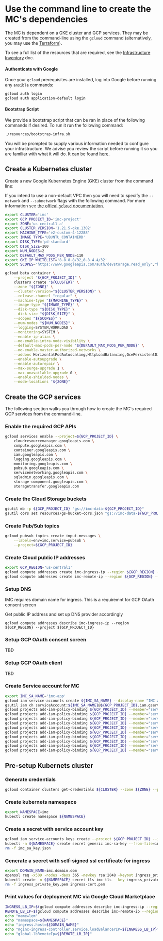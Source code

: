 # Use the command line to create the MC's dependencies

The MC is dependent on a GKE cluster and GCP services. They may be created from the command-line using the `gcloud` command (alternatively, you may use the [Terraform](/docs/create-infra-from-terraform.md)).

To see a full list of the resources that are required, see the [Infrastructure Inventory](/docs/infra-inventory.md) doc.

#### Authenticate with Google

Once your `gcloud` prerequisites are installed, log into Google before running any `ansible` commands:

```sh
gcloud auth login
gcloud auth application-default login
```

#### Bootstrap Script

We provide a bootstrap script that can be ran in place of the following commands if desired. To run it run the following command:
```sh
./resources/bootstrap-infra.sh
```

You will be prompted to supply various information needed to configure your infrastructure. We advise you review the script before running it so you are familiar with what it will do. It can be found [here](../resources/bootstrap-infra.sh).


## Create a Kubernetes cluster

Create a new Google Kubernetes Engine (GKE) cluster from the command line:

If you intend to use a non-default VPC then you will need to specify the `--network` and `--subnetwork` flags with the following command. For more information see [the offical `gcloud` documentation](https://cloud.google.com/sdk/gcloud/reference/beta/container/clusters/create).

```sh
export CLUSTER='imc'
export GCP_PROJECT_ID='imc-project'
export ZONE='us-central1-a'
export CLUSTER_VERSION='1.21.5-gke.1302'
export MACHINE_TYPE='e2-custom-4-12288'
export IMAGE_TYPE='UBUNTU_CONTAINERD'
export DISK_TYPE='pd-standard'
export DISK_SIZE=100
export NUM_NODES=2
export DEFAULT_MAX_PODS_PER_NODE=110
export GKE_IP_WHITELIST='8.8.8.8/32,8.8.4.4/32'
export SCOPES="https://www.googleapis.com/auth/devstorage.read_only","https://www.googleapis.com/auth/logging.write","https://www.googleapis.com/auth/monitoring","https://www.googleapis.com/auth/servicecontrol","https://www.googleapis.com/auth/service.management.readonly","https://www.googleapis.com/auth/trace.append"

gcloud beta container \
    --project "${GCP_PROJECT_ID}" \
    clusters create "${CLUSTER}" \
    --zone "${ZONE}" \
    --cluster-version="${CLUSTER_VERSION}" \
    --release-channel "regular" \
    --machine-type "${MACHINE_TYPE}" \
    --image-type "${IMAGE_TYPE}" \
    --disk-type "${DISK_TYPE}" \
    --disk-size "${DISK_SIZE}" \
    --scopes "${SCOPES}" \
    --num-nodes "${NUM_NODES}" \
    --logging=SYSTEM,WORKLOAD \
    --monitoring=SYSTEM \
    --enable-ip-alias \
    --no-enable-intra-node-visibility \
    --default-max-pods-per-node "${DEFAULT_MAX_PODS_PER_NODE}" \
    --no-enable-master-authorized-networks \
    --addons HorizontalPodAutoscaling,HttpLoadBalancing,GcePersistentDiskCsiDriver \
    --enable-autoupgrade \
    --enable-autorepair \
    --max-surge-upgrade 1 \
    --max-unavailable-upgrade 0 \
    --enable-shielded-nodes \
    --node-locations "${ZONE}"
```

## Create the GCP services

The following section walks you through how to create the MC's required GCP services from the command-line.

### Enable the required GCP APIs

```sh
gcloud services enable --project=${GCP_PROJECT_ID} \
    cloudresourcemanager.googleapis.com \
    compute.googleapis.com \
    container.googleapis.com \
    iam.googleapis.com \
    logging.googleapis.com \
    monitoring.googleapis.com \
    pubsub.googleapis.com \
    servicenetworking.googleapis.com \
    sqladmin.googleapis.com \
    storage-component.googleapis.com \
    storagetransfer.googleapis.com
```

### Create the Cloud Storage buckets

```sh
gsutil mb -p ${GCP_PROJECT_ID} "gs://imc-data-${GCP_PROJECT_ID}"
gsutil cors set resources/gs-bucket-cors.json "gs://imc-data-${GCP_PROJECT_ID}"
```

### Create Pub/Sub topics

```sh
gcloud pubsub topics create input-messages \
    --labels=env=imc,service=pubsub \
    --project=${GCP_PROJECT_ID}
```

### Create Cloud public IP addresses

```sh
export GCP_REGION='us-central1'
gcloud compute addresses create imc-ingress-ip --region ${GCP_REGION} --project ${GCP_PROJECT_ID}
gcloud compute addresses create imc-remote-ip --region ${GCP_REGION} --project ${GCP_PROJECT_ID}
```

### Setup DNS

IMC requires domain name for ingress. This is a requiremnt for GCP OAuth consent screen

Get public IP address and set up DNS provider accordingly

```
gcloud compute addresses describe imc-ingress-ip --region ${GCP_REGION} --project ${GCP_PROJECT_ID}
```


### Setup GCP OAuth consent screen

TBD

### Setup GCP OAuth client

TBD

### Create Service account for MC

```sh
export IMC_SA_NAME='imc-app'
gcloud iam service-accounts create ${IMC_SA_NAME} --display-name "IMC application service account" --project ${GCP_PROJECT_ID}
gsutil iam ch serviceAccount:${IMC_SA_NAME}@${GCP_PROJECT_ID}.iam.gserviceaccount.com:roles/storage.admin gs://imc-data-${GCP_PROJECT_ID}    
gcloud projects add-iam-policy-binding ${GCP_PROJECT_ID} --member="serviceAccount:${IMC_SA_NAME}@${GCP_PROJECT_ID}.iam.gserviceaccount.com" --role='roles/cloudiot.admin'
gcloud projects add-iam-policy-binding ${GCP_PROJECT_ID} --member="serviceAccount:${IMC_SA_NAME}@${GCP_PROJECT_ID}.iam.gserviceaccount.com" --role='roles/cloudsql.client'
gcloud projects add-iam-policy-binding ${GCP_PROJECT_ID} --member="serviceAccount:${IMC_SA_NAME}@${GCP_PROJECT_ID}.iam.gserviceaccount.com" --role='roles/pubsub.serviceAgent'
gcloud projects add-iam-policy-binding ${GCP_PROJECT_ID} --member="serviceAccount:${IMC_SA_NAME}@${GCP_PROJECT_ID}.iam.gserviceaccount.com" --role='roles/pubsub.admin'
gcloud projects add-iam-policy-binding ${GCP_PROJECT_ID} --member="serviceAccount:${IMC_SA_NAME}@${GCP_PROJECT_ID}.iam.gserviceaccount.com" --role='roles/iam.serviceAccountAdmin'
gcloud projects add-iam-policy-binding ${GCP_PROJECT_ID} --member="serviceAccount:${IMC_SA_NAME}@${GCP_PROJECT_ID}.iam.gserviceaccount.com" --role='roles/iam.serviceAccountKeyAdmin'
gcloud projects add-iam-policy-binding ${GCP_PROJECT_ID} --member="serviceAccount:${IMC_SA_NAME}@${GCP_PROJECT_ID}.iam.gserviceaccount.com" --role='roles/iam.serviceAccountTokenCreator'
gcloud projects add-iam-policy-binding ${GCP_PROJECT_ID} --member="serviceAccount:${IMC_SA_NAME}@${GCP_PROJECT_ID}.iam.gserviceaccount.com" --role='roles/viewer'
gcloud projects add-iam-policy-binding ${GCP_PROJECT_ID} --member="serviceAccount:${IMC_SA_NAME}@${GCP_PROJECT_ID}.iam.gserviceaccount.com" --role='roles/pubsub.publisher'
gcloud projects add-iam-policy-binding ${GCP_PROJECT_ID} --member="serviceAccount:${IMC_SA_NAME}@${GCP_PROJECT_ID}.iam.gserviceaccount.com" --role='roles/pubsub.subscriber'
```

## Pre-setup Kubernets cluster

### Generate credentials

```sh
gcloud container clusters get-credentials ${CLUSTER} --zone ${ZONE} --project ${GCP_PROJECT_ID}
```

### Create kubernets namespace

```sh
export NAMESPACE=imc
kubectl create namespace ${NAMESPACE}
```

### Create a secret with service account key

```sh
gcloud iam service-accounts keys create --project ${GCP_PROJECT_ID} --iam-account ${IMC_SA_NAME}@${GCP_PROJECT_ID}.iam.gserviceaccount.com imc_sa_key.json
kubectl -n ${NAMESPACE} create secret generic imc-sa-key --from-file=imc_sa_key.json
rm -f imc_sa_key.json
```

### Generate a secret with self-signed ssl certificate for ingress

```sh
export DOMAIN_NAME=imc.domain.com
openssl req -x509 -nodes -days 365 -newkey rsa:2048 -keyout ingress_private_key.pem  -out ingress-cert.pem -subj "/CN=${DOMAIN_NAME}/O=${DOMAIN_NAME}"
kubectl create -n ${NAMESPACE} secret tls imc-tls --key ingress_private_key.pem --cert ingress-cert.pem
rm -f ingress_private_key.pem ingress-cert.pem
```

### Print values for deployment MC via Google Cloud Marketplace

```sh
INGRESS_LB_IP=$(gcloud compute addresses describe imc-ingress-ip --region ${GCP_REGION} --project ${GCP_PROJECT_ID} --format="value(address)")
REMOTE_LB_IP=$(gcloud compute addresses describe imc-remote-ip --region ${GCP_REGION} --project ${GCP_PROJECT_ID} --format="value(address)")
echo "name=lem"
echo "namespace=${NAMESPACE}"
echo "ingress.host=${DOMAIN_NAME}"
echo "nginx-ingress-controller.service.loadBalancerIP=${INGRESS_LB_IP}"
echo "global.lbRemoteIp=${REMOTE_LB_IP}"
```
